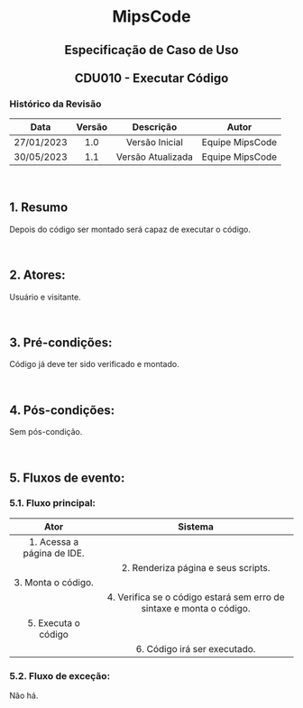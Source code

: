 # <p align="center"> MipsCode </p>


## <p align="center"> Especificação de Caso de Uso <br><br> CDU010 - Executar Código </p> 

### Histórico da Revisão 

| Data | Versão | Descrição | Autor |
| :-----: | :-----: | :-----: | :-----: |
| 27/01/2023 | 1.0 | Versão Inicial | Equipe MipsCode |
| 30/05/2023 | 1.1 | Versão Atualizada | Equipe MipsCode |

<br>

## 1. Resumo
Depois do código ser montado será capaz de executar o código.

<br>

## 2. Atores: 
Usuário e visitante.

<br>

## 3. Pré-condições:
Código já deve ter sido verificado e montado.

<br>

## 4. Pós-condições: 
Sem pós-condição.

<br>

## 5. Fluxos de evento:
### 5.1. Fluxo principal:

| Ator | Sistema |
| :-----------------: | :-----------------: | 
| 1. Acessa a página de IDE. | | 
|  | 2. Renderiza página e seus scripts. |
| 3. Monta o código. | | 
|  | 4. Verifica se o código estará sem erro de sintaxe e monta o código. |
| 5. Executa o código | | 
|  | 6. Código irá ser executado. |


### 5.2. Fluxo de exceção:
Não há.

